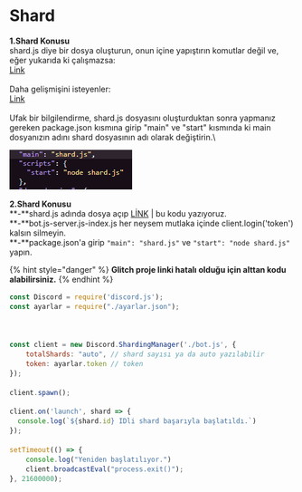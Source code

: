 # Shard

**1.Shard Konusu**\
shard.js diye bir dosya oluşturun, onun içine yapıştırın komutlar değil ve, eğer yukarıda ki çalışmazsa:\
[Link](http://tagacaybin.glitch.me/ubijacuqor.js)\
\
Daha gelişmişini isteyenler:\
[Link](http://tagacaybin.glitch.me/uyefowitay.js)\
\
Ufak bir bilgilendirme, shard.js dosyasını oluşturduktan sonra yapmanız gereken package.json kısmına girip "main" ve "start" kısmında ki main dosyanızın adını shard dosyasının adı olarak değiştirin.\


![](<../../.gitbook/assets/image (9).png>)

**2.Shard Konusu**\
**-**shard.js adında dosya açıp [LİNK](http://tagacaybin.glitch.me/osuhebegap.js) | bu kodu yazıyoruz.\
**-**bot.js-server.js-index.js her neysem mutlaka içinde client.login('token') kalsın silmeyin.\
**-**package.json'a girip `"main": "shard.js"` ve `"start": "node shard.js"` yapın.

{% hint style="danger" %}
**Glitch proje linki hatalı olduğu için alttan kodu alabilirsiniz.**
{% endhint %}

```javascript
const Discord = require('discord.js');
const ayarlar = require("./ayarlar.json");



const client = new Discord.ShardingManager('./bot.js', {
    totalShards: "auto", // shard sayısı ya da auto yazılabilir
    token: ayarlar.token // token
});

client.spawn(); 

client.on('launch', shard => {
  console.log(`${shard.id} IDli shard başarıyla başlatıldı.`)
});

setTimeout(() => {
    console.log("Yeniden başlatılıyor.")
    client.broadcastEval("process.exit()");
}, 21600000);
```

